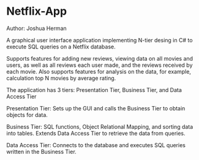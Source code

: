 # Netflix-App
Author: Joshua Herman 

A graphical user interface application implementing N-tier desing in C# to execute SQL queries on a Netflix database. 

Supports features for adding new reviews, viewing data on all movies and users, as well as all reviews each user made, and the reviews received by each movie. Also supports features for analysis on the data, for example, calculation top N movies by average rating. 

The application has 3 tiers: Presentation Tier, Business Tier, and Data Access Tier

Presentation Tier: Sets up the GUI and calls the Business Tier to obtain objects for data. 

Business Tier: SQL functions, Object Relational Mapping, and sorting data into tables. Extends Data Access Tier to retrieve the data from queries. 

Data Access Tier: Connects to the database and executes SQL queries written in the Business Tier.


